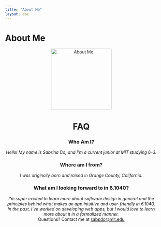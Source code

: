 ```yaml
---
title: "About Me"
layout: doc
---
```


# About Me

<div style="text-align: center;">
    <img src="/assets/images/profile.png" alt="About Me" style="width: 200px; height: auto;"/>
  <h1>FAQ</h1>

  <h3>Who Am I?</h3>
  <i>Hello! My name is Sabrina Do, and I'm a current junior at MIT studying 6-3.</i>

  <h3>Where am I from?</h3>
  <i>I was originally born and raised in Orange County, California.</i>

  <h3>What am I looking forward to in 6.1040?</h3>
  <i>I'm super excited to learn more about software design in general and the principles behind what makes an app intuitive and user-friendly in 6.1040. In the past, I've worked on developing web apps, but I would love to learn more about it in a formalized manner.</i>

</div>

<footer style="text-align: center;">
  Questions? Contact me at <a href="mailto:sabpdo@mit.edu">sabpdo@mit.edu</a>
</footer>